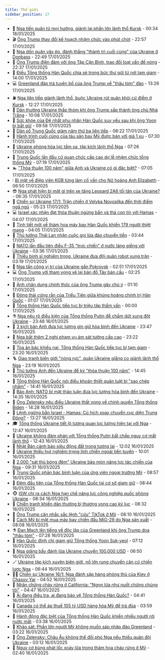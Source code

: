 ```yaml
---
title: Thế giới
sidebar_position: 17
---
```


<!-- dantri-the-gioi:START -->
- 🌋 [Nga tiến quân từ mọi hướng, giành lại phần lớn lãnh thổ Kursk](https://dantri.com.vn/the-gioi/nga-tien-quan-tu-moi-huong-gianh-lai-phan-lon-lanh-tho-kursk-20250118070259265.htm) - 00:34 18/01/2025
- 🎬 [Ông Trump thay đổi kế hoạch nhậm chức vào phút chót](https://dantri.com.vn/the-gioi/ong-trump-thay-doi-ke-hoach-nham-chuc-vao-phut-chot-20250118054458598.htm) - 22:57 17/01/2025
- 🧰 [Nga dồn quân vây ép, đánh thẳng &quot;thành trì cuối cùng&quot; của Ukraine ở Donbass](https://dantri.com.vn/the-gioi/nga-don-quan-vay-ep-danh-thang-thanh-tri-cuoi-cung-cua-ukraine-o-donbass-20250117220358773.htm) - 22:49 17/01/2025
- 🌋 [Ông Trump điện đàm với ông Tập Cận Bình, trao đổi loạt vấn đề nóng](https://dantri.com.vn/the-gioi/ong-trump-dien-dam-voi-ong-tap-can-binh-trao-doi-loat-van-de-nong-20250118000118928.htm) - 22:37 17/01/2025
- 🗽 [Điều Tổng thống Hàn Quốc chia sẻ trong bức thư gửi từ nơi tạm giam](https://dantri.com.vn/the-gioi/dieu-tong-thong-han-quoc-chia-se-trong-buc-thu-gui-tu-noi-tam-giam-20250117203015702.htm) - 14:00 17/01/2025
- 💻 [Greenland đáp trả tuyên bố của ông Trump về &quot;thâu tóm&quot; đảo](https://dantri.com.vn/the-gioi/greenland-dap-tra-tuyen-bo-cua-ong-trump-ve-thau-tom-dao-20250117191424898.htm) - 13:26 17/01/2025
- ⛽️ [Nga liên tiếp giành lãnh thổ, buộc Ukraine rút quân khỏi cứ điểm ở Kursk](https://dantri.com.vn/the-gioi/nga-lien-tiep-gianh-lanh-tho-buoc-ukraine-rut-quan-khoi-cu-diem-o-kursk-20250117184118819.htm) - 12:27 17/01/2025
- 🤩 [Dân thường Ukraine thấp thỏm khi ông Trump sắp thành ông chủ Nhà Trắng](https://dantri.com.vn/the-gioi/dan-thuong-ukraine-thap-thom-khi-ong-trump-sap-thanh-ong-chu-nha-trang-20250117162637381.htm) - 10:08 17/01/2025
- 🧐 [Sức khỏe của Đệ nhất phu nhân Hàn Quốc suy yếu sau khi ông Yoon bị bắt giữ](https://dantri.com.vn/the-gioi/suc-khoe-cua-de-nhat-phu-nhan-han-quoc-suy-yeu-sau-khi-ong-yoon-bi-bat-giu-20250117153412921.htm) - 09:58 17/01/2025
- 🎊 [Dân số Trung Quốc giảm năm thứ ba liên tiếp](https://dantri.com.vn/the-gioi/dan-so-trung-quoc-giam-nam-thu-ba-lien-tiep-20250117151606850.htm) - 08:22 17/01/2025
- 📝 [Hành trình cuối cùng của tàu sân bay Mỹ được bán với giá 1 xu](https://dantri.com.vn/the-gioi/hanh-trinh-cuoi-cung-cua-tau-san-bay-my-duoc-ban-voi-gia-1-xu-20250117141232587.htm) - 07:30 17/01/2025
- 🤡 [Ukraine phóng hỏa lực tầm xa, tập kích lãnh thổ Nga](https://dantri.com.vn/the-gioi/ukraine-phong-hoa-luc-tam-xa-tap-kich-lanh-tho-nga-20250117141718587.htm) - 07:26 17/01/2025
- 🥷 [Trung Quốc lần đầu cử quan chức cấp cao dự lễ nhậm chức tổng thống Mỹ](https://dantri.com.vn/the-gioi/trung-quoc-lan-dau-cu-quan-chuc-cap-cao-du-le-nham-chuc-tong-thong-my-20250117135536508.htm) - 07:19 17/01/2025
- 🏊 [&quot;Thỏa thuận 100 năm&quot; giữa Anh và Ukraine có gì đặc biệt?](https://dantri.com.vn/the-gioi/thoa-thuan-100-nam-giua-anh-va-ukraine-co-gi-dac-biet-20250117122032363.htm) - 07:05 17/01/2025
- 🕯 [Bí mật về điệp viên KGB từng làm cố vấn cho Nữ hoàng Anh Elizabeth](https://dantri.com.vn/the-gioi/bi-mat-ve-diep-vien-kgb-tung-lam-co-van-cho-nu-hoang-anh-elizabeth-20250114111339653.htm) - 06:50 17/01/2025
- 😎 [Nga phát hiện bí mật gì trên xe tăng Leopard 2A6 tối tân của Ukraine?](https://dantri.com.vn/the-gioi/nga-phat-hien-bi-mat-gi-tren-xe-tang-leopard-2a6-toi-tan-cua-ukraine-20250116154204193.htm) - 06:35 17/01/2025
- 🌈 [Chiến sự Ukraine 17/1: Trận chiến ở Velyka Novosilka đến thời điểm ngã ngũ](https://dantri.com.vn/the-gioi/chien-su-ukraine-171-tran-chien-o-velyka-novosilka-den-thoi-diem-nga-ngu-20250117120447792.htm) - 05:23 17/01/2025
- 💻 [Israel xác nhận đạt thỏa thuận ngừng bắn và thả con tin với Hamas](https://dantri.com.vn/the-gioi/israel-xac-nhan-dat-thoa-thuan-ngung-ban-va-tha-con-tin-voi-hamas-20250117110329520.htm) - 04:07 17/01/2025
- 🤖 [Tình tiết mới về thảm họa máy bay Hàn Quốc khiến 179 người thiệt mạng](https://dantri.com.vn/the-gioi/tinh-tiet-moi-ve-tham-hoa-may-bay-han-quoc-khien-179-nguoi-thiet-mang-20250117110026080.htm) - 04:05 17/01/2025
- 🦏 [Thủ tướng Thái Lan nhận cuộc gọi lừa đảo chuyển tiền](https://dantri.com.vn/the-gioi/thu-tuong-thai-lan-nhan-cuoc-goi-lua-dao-chuyen-tien-20250117104054712.htm) - 03:44 17/01/2025
- 🌁 [NATO lần đầu tiên điều F-35 &quot;trực chiến&quot; ở nước láng giềng với Ukraine](https://dantri.com.vn/the-gioi/nato-lan-dau-tien-dieu-f-35-truc-chien-o-nuoc-lang-gieng-voi-ukraine-20250117082349944.htm) - 03:36 17/01/2025
- 🐘 [Thiếu binh sĩ nghiêm trọng, Ukraine đưa đội quân robot xung trận](https://dantri.com.vn/the-gioi/thieu-binh-si-nghiem-trong-ukraine-dua-doi-quan-robot-xung-tran-20250117101434983.htm) - 03:19 17/01/2025
- 🥷 [Nga tấn công vị trí của Ukraine gần Pokrovsk](https://dantri.com.vn/the-gioi/nga-tan-cong-vi-tri-cua-ukraine-gan-pokrovsk-20250117092545632.htm) - 02:51 17/01/2025
- 💻 [Ông Trump với tham vọng vẽ lại bản đồ Tây bán cầu](https://dantri.com.vn/the-gioi/ong-trump-voi-tham-vong-ve-lai-ban-do-tay-ban-cau-20250112213810966.htm) - 02:25 17/01/2025
- 🎡 [Ảnh chân dung chính thức của ông Trump gây chú ý](https://dantri.com.vn/the-gioi/anh-chan-dung-chinh-thuc-cua-ong-trump-gay-chu-y-20250117073950410.htm) - 01:10 17/01/2025
- 🧰 [Động thái cứng rắn của Triều Tiên giữa khủng hoảng chính trị Hàn Quốc](https://dantri.com.vn/the-gioi/dong-thai-cung-ran-cua-trieu-tien-giua-khung-hoang-chinh-tri-han-quoc-20250117075538508.htm) - 01:07 17/01/2025
- 🥸 [Tổng thống Hàn Quốc tiếp tục bị triệu tập thẩm vấn](https://dantri.com.vn/the-gioi/tong-thong-han-quoc-tiep-tuc-bi-trieu-tap-tham-van-20250117065512115.htm) - 00:00 17/01/2025
- ⚗️ [Nga nêu rõ điều kiện của Tổng thống Putin để chấm dứt xung đột Ukraine](https://dantri.com.vn/the-gioi/nga-neu-ro-dieu-kien-cua-tong-thong-putin-de-cham-dut-xung-dot-ukraine-20250117063909696.htm) - 23:48 16/01/2025
- 🌮 [3 kịch bản Anh đưa lực lượng gìn giữ hòa bình đến Ukraine](https://dantri.com.vn/the-gioi/3-kich-ban-anh-dua-luc-luong-gin-giu-hoa-binh-den-ukraine-20250117062806181.htm) - 23:47 16/01/2025
- 🎃 [Nga bắt thêm 2 nghi phạm vụ ám sát tướng cấp cao](https://dantri.com.vn/the-gioi/nga-bat-them-2-nghi-pham-vu-am-sat-tuong-cap-cao-20250117055602250.htm) - 23:22 16/01/2025
- 💫 [Tòa án bác khiếu nại, Tổng thống Hàn Quốc tiếp tục bị tạm giam](https://dantri.com.vn/the-gioi/toa-an-bac-khieu-nai-tong-thong-han-quoc-tiep-tuc-bi-tam-giam-20250116234045332.htm) - 23:20 16/01/2025
- 🪜 [Giao tranh biên giới &quot;nóng rực&quot;, quân Ukraine giằng co giành lãnh thổ Nga](https://dantri.com.vn/the-gioi/giao-tranh-bien-gioi-nong-ruc-quan-ukraine-giang-co-gianh-lanh-tho-nga-20250117060736845.htm) - 23:19 16/01/2025
- 🌋 [Thủ tướng Anh đến Ukraine để ký &quot;thỏa thuận 100 năm&quot;](https://dantri.com.vn/the-gioi/thu-tuong-anh-den-ukraine-de-ky-thoa-thuan-100-nam-20250116164046265.htm) - 14:45 16/01/2025
- 🦏 [Tổng thống Hàn Quốc nói điều khoản thiết quân luật bị &quot;sao chép nhầm&quot;](https://dantri.com.vn/the-gioi/tong-thong-han-quoc-noi-dieu-khoan-thiet-quan-luat-bi-sao-chep-nham-20250116213332095.htm) - 14:41 16/01/2025
- 👀 [Báo Anh: NATO bí mật thảo luận đưa lực lượng hòa bình đến Ukraine](https://dantri.com.vn/the-gioi/bao-anh-nato-bi-mat-thao-luan-dua-luc-luong-hoa-binh-den-ukraine-20250116212502209.htm) - 14:35 16/01/2025
- 🧰 [Ông Zelensky nêu điều Ukraine thất vọng về chính quyền Tổng thống Biden](https://dantri.com.vn/the-gioi/ong-zelensky-neu-dieu-ukraine-that-vong-ve-chinh-quyen-tong-thong-biden-20250116211849153.htm) - 14:28 16/01/2025
- 🚀 [Lệnh ngừng bắn Israel - Hamas: Cú hích xoay chuyển cục diện Trung Đông?](https://dantri.com.vn/the-gioi/lenh-ngung-ban-israel-hamas-cu-hich-xoay-chuyen-cuc-dien-trung-dong-20250116115704856.htm) - 13:27 16/01/2025
- 🎓 [Tổng thống Ukraine tiết lộ tương quan lực lượng hiện tại với Nga](https://dantri.com.vn/the-gioi/tong-thong-ukraine-tiet-lo-tuong-quan-luc-luong-hien-tai-voi-nga-20250116184842876.htm) - 12:47 16/01/2025
- 🥸 [Ukraine không đàm phán với Tổng thống Putin bất chấp nguy cơ mất lãnh thổ](https://dantri.com.vn/the-gioi/ukraine-khong-dam-phan-voi-tong-thong-putin-bat-chap-nguy-co-mat-lanh-tho-20250116080537368.htm) - 12:43 16/01/2025
- 🦅 [Nhật Bản cảnh báo siêu động đất trong tương lai](https://dantri.com.vn/the-gioi/nhat-ban-canh-bao-sieu-dong-dat-trong-tuong-lai-20250116181333044.htm) - 12:02 16/01/2025
- 🤭 [Ukraine thiếu hụt nghiêm trọng lính chiến ngoài tiền tuyến](https://dantri.com.vn/the-gioi/ukraine-thieu-hut-nghiem-trong-linh-chien-ngoai-tien-tuyen-20250116124327817.htm) - 10:01 16/01/2025
- 🤖 [2.000 &quot;sát thủ bóng đêm&quot; Ukraine bào mòn năng lực tác chiến của Nga](https://dantri.com.vn/the-gioi/2000-sat-thu-bong-dem-ukraine-bao-mon-nang-luc-tac-chien-cua-nga-20250116150531452.htm) - 09:31 16/01/2025
- 🐲 [Trung Quốc phản bác bình luận của ứng viên ngoại trưởng Mỹ](https://dantri.com.vn/the-gioi/trung-quoc-phan-bac-binh-luan-cua-ung-vien-ngoai-truong-my-20250116153813898.htm) - 08:57 16/01/2025
- 🫣 [Đêm đầu tiên của Tổng thống Hàn Quốc tại cơ sở giam giữ](https://dantri.com.vn/the-gioi/dem-dau-tien-cua-tong-thong-han-quoc-tai-co-so-giam-giu-20250116153329333.htm) - 08:44 16/01/2025
- 🐵 [ISW chỉ ra cách Nga hạn chế năng lực công nghiệp quốc phòng Ukraine](https://dantri.com.vn/the-gioi/isw-chi-ra-cach-nga-han-che-nang-luc-cong-nghiep-quoc-phong-ukraine-20250116144448578.htm) - 08:34 16/01/2025
- 🫶 [Chiến tranh khiến dân thường bị thương vong cao kỷ lục](https://dantri.com.vn/the-gioi/chien-tranh-khien-dan-thuong-bi-thuong-vong-cao-ky-luc-20250116145459657.htm) - 08:32 16/01/2025
- 💃 [Ông Trump cân nhắc sắc lệnh &quot;cứu&quot; TikTok ở Mỹ](https://dantri.com.vn/the-gioi/ong-trump-can-nhac-sac-lenh-cuu-tiktok-o-my-20250116150813224.htm) - 08:10 16/01/2025
- 💫 [Cách Mỹ bí mật mua máy bay chiến đấu MiG-29 do Nga sản xuất](https://dantri.com.vn/the-gioi/cach-my-bi-mat-mua-may-bay-chien-dau-mig-29-do-nga-san-xuat-20250116135808321.htm) - 08:08 16/01/2025
- ⚗️ [Đan Mạch lên tiếng về độc lập của Greenland khi ông Trump dọa &quot;thâu tóm&quot;](https://dantri.com.vn/the-gioi/dan-mach-len-tieng-ve-doc-lap-cua-greenland-khi-ong-trump-doa-thau-tom-20250116123400805.htm) - 07:28 16/01/2025
- 🥷 [Hàn Quốc đình chỉ giam giữ Tổng thống Yoon Suk-yeol](https://dantri.com.vn/the-gioi/han-quoc-dinh-chi-giam-giu-tong-thong-yoon-suk-yeol-20250116140946105.htm) - 07:12 16/01/2025
- 🥸 [Nga giăng bẫy đánh lừa Ukraine chuyển 100.000 USD](https://dantri.com.vn/the-gioi/nga-giang-bay-danh-lua-ukraine-chuyen-100000-usd-20250116115632454.htm) - 06:50 16/01/2025
- 🪄 [Ukraine tập kích xuyên biên giới, nổ lớn rung chuyển căn cứ chiến lược Nga](https://dantri.com.vn/the-gioi/ukraine-tap-kich-xuyen-bien-gioi-no-lon-rung-chuyen-can-cu-chien-luoc-nga-20250116125818798.htm) - 06:44 16/01/2025
- 🧑‍💻 [Chiến sự Ukraine 16/1: Nga đánh sập hàng phòng thủ của Kiev ở Chasov Yar](https://dantri.com.vn/the-gioi/chien-su-ukraine-161-nga-danh-sap-hang-phong-thu-cua-kiev-o-chasov-yar-20250116113747577.htm) - 04:52 16/01/2025
- 🤭 [Nhân chứng cháy rừng ở California: &quot;Ngọn lửa như nuốt chửng chúng tôi&quot;](https://dantri.com.vn/the-gioi/nhan-chung-chay-rung-o-california-ngon-lua-nhu-nuot-chung-chung-toi-20250116113747737.htm) - 04:47 16/01/2025
- 🗽 [Ai đang điều tra, ai đang bảo vệ Tổng thống Hàn Quốc?](https://dantri.com.vn/the-gioi/ai-dang-dieu-tra-ai-dang-bao-ve-tong-thong-han-quoc-20250115153421024.htm) - 04:41 16/01/2025
- 🤖 [Canada có thể áp thuế 105 tỷ USD hàng hóa Mỹ để trả đũa](https://dantri.com.vn/the-gioi/canada-co-the-ap-thue-105-ty-usd-hang-hoa-my-de-tra-dua-20250116103810807.htm) - 03:59 16/01/2025
- 🌈 [Hành động đặc biệt của Tổng thống Hàn Quốc khiến nhiều người rơi nước mắt](https://dantri.com.vn/the-gioi/hanh-dong-dac-biet-cua-tong-thong-han-quoc-khien-nhieu-nguoi-roi-nuoc-mat-20250116101835967.htm) - 03:38 16/01/2025
- 🤩 [Khảo sát: Phần lớn người Mỹ không muốn sáp nhập đảo Greenland](https://dantri.com.vn/the-gioi/khao-sat-phan-lon-nguoi-my-khong-muon-sap-nhap-dao-greenland-20250116100631896.htm) - 03:22 16/01/2025
- 🤗 [Ông Zelensky: Châu Âu không thể đối phó Nga nếu thiếu quân đội Ukraine](https://dantri.com.vn/the-gioi/ong-zelensky-chau-au-khong-the-doi-pho-nga-neu-thieu-quan-doi-ukraine-20250116094853882.htm) - 03:12 16/01/2025
- 🙉 [Nguy cơ bùng phát lốc xoáy lửa trong thảm họa cháy rừng ở Mỹ](https://dantri.com.vn/the-gioi/nguy-co-bung-phat-loc-xoay-lua-trong-tham-hoa-chay-rung-o-my-20250116084235088.htm) - 02:40 16/01/2025<!-- dantri-the-gioi:END -->

